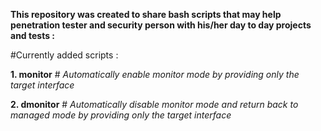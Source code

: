 **This repository was created to share bash scripts that may help penetration tester and security person with his/her day to day projects and tests :**

#Currently added scripts :

**1. monitor** # *Automatically enable monitor mode by providing only the target interface*

**2. dmonitor** # *Automatically disable monitor mode and return back to managed mode by providing only the target interface*
